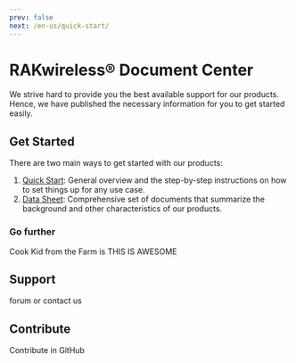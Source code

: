 ```yaml
---
prev: false
next: /en-us/quick-start/
---
```

# RAKwireless® Document Center
We strive hard to provide you the best available support for our products. Hence, we have published the necessary information for you to get started easily.

## Get Started
There are two main ways to get started with our products:

1. [Quick Start](quick-start): General overview and the step-by-step instructions on how to set things up for any use case.
2. [Data Sheet](data-sheet/): Comprehensive set of documents that summarize the background and other characteristics of our products.

### Go further
Cook Kid from the Farm is THIS IS AWESOME

## Support
forum or contact us

## Contribute
Contribute in GitHub
